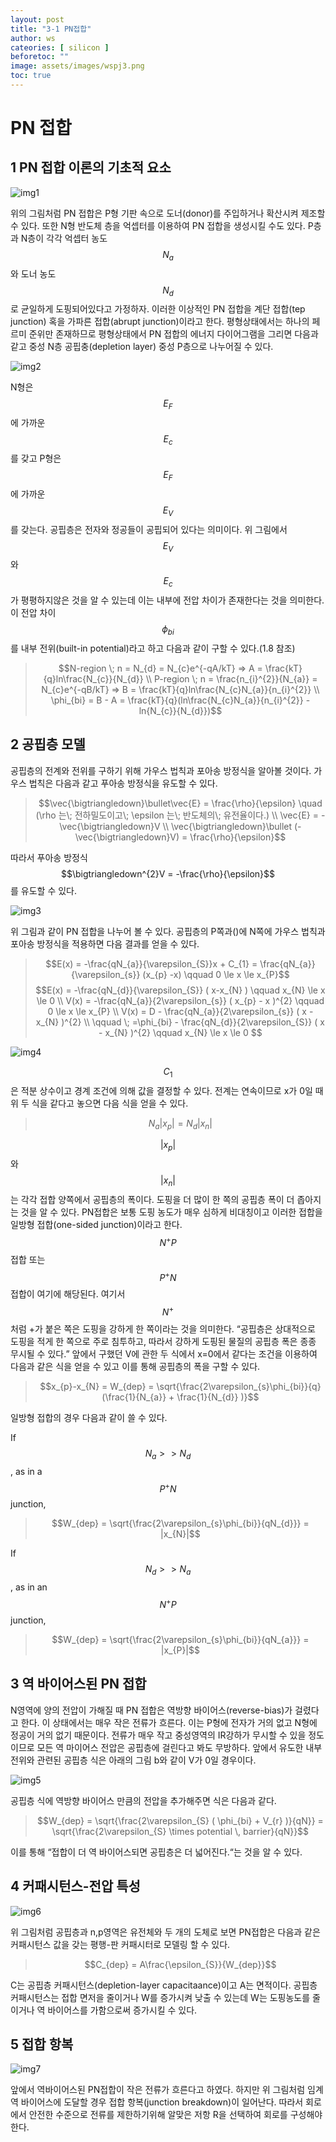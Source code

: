```yaml
---
layout: post
title: "3-1 PN접합"
author: ws
cateories: [ silicon ]
beforetoc: ""
image: assets/images/wspj3.png
toc: true
---
```


# PN 접합

## 1 PN 접합 이론의 기초적 요소

![img1](/images/ws_3/1.png)

 위의 그림처럼 PN 접합은 P형 기판 속으로 도너(donor)를 주입하거나 확산시켜 제조할수 있다. 또한 N형 반도체 층을 억셉터를 이용하여 PN 접합을 생성시킬 수도 있다. P층과 N층이 각각 억셉터 농도 $$N_{a}$$와 도너 농도 $$N_{d}$$로 균일하게 도핑되어있다고 가정하자. 이러한 이상적인 PN 접합을 계단 접합(tep junction) 혹을 가파른 접합(abrupt junction)이라고 한다. 평형상태에서는 하나의 페르미 준위만 존재하므로 평형상태에서 PN 접합의 에너지 다이어그램을 그리면 다음과 같고 중성 N층 공핍충(depletion layer) 중성 P층으로 나누어질 수 있다.

![img2](/images/ws_3/2.png) 

 N형은 $$E_{F}$$에 가까운 $$E_{c}$$를 갖고 P형은 $$E_{F}$$에 가까운 $$E_{V}$$를 갖는다. 공핍층은 전자와 정공들이 공핍되어 있다는 의미이다. 위 그림에서 $$E_{V}$$와 $$E_{c}$$가 평평하지않은 것을 알 수 있는데 이는 내부에 전압 차이가 존재한다는 것을 의미한다. 이 전압 차이$$\phi_{bi}$$를 내부 전위(built-in potential)라고 하고 다음과 같이 구할 수 있다.(1.8 참조)
> $$N-region \; n = N_{d} = N_{c}e^{-qA/kT} => A = \frac{kT}{q}ln\frac{N_{c}}{N_{d}} \\
P-region \; n = \frac{n_{i}^{2}}{N_{a}} = N_{c}e^{-qB/kT} => B = \frac{kT}{q}ln\frac{N_{c}N_{a}}{n_{i}^{2}} \\
\phi_{bi} = B - A = \frac{kT}{q}(ln\frac{N_{c}N_{a}}{n_{i}^{2}} - ln{N_{c}}{N_{d}})$$

## 2 공핍층 모델
공핍층의 전계와 전위를 구하기 위해 가우스 법칙과 포아송 방정식을 알아볼 것이다. 가우스 법칙은 다음과 같고 푸아송 방정식을 유도할 수 있다. 
> $$\vec{\bigtriangledown}\bullet\vec{E} = \frac{\rho}{\epsilon} \quad (\rho 는\; 전하밀도이고\; \epsilon 는\; 반도체의\; 유전율이다.) \\
\vec{E} = -\vec{\bigtriangledown}V \\
\vec{\bigtriangledown}\bullet (-\vec{\bigtriangledown}V) = \frac{\rho}{\epsilon}$$

따라서 푸아송 방정식 $$\bigtriangledown^{2}V = -\frac{\rho}{\epsilon}$$를 유도할 수 있다.

![img3](/images/ws_3/4.png) 


위 그림과 같이 PN 접합을 나누어 볼 수 있다. 공핍층의 P쪽과()에 N쪽에 가우스 법칙과 포아송 방정식을 적용하면 다음 결과를 얻을 수 있다.

> $$E(x) = -\frac{qN_{a}}{\varepsilon_{S}}x + C_{1} = \frac{qN_{a}}{\varepsilon_{s}} (x_{p} -x) \qquad 0 \le x \le x_{P}$$
$$E(x) = -\frac{qN_{d}}{\varepsilon_{S}} ( x-x_{N} ) \qquad x_{N} \le x \le 0 \\
V(x) = -\frac{qN_{a}}{2\varepsilon_{s}} ( x_{p} - x )^{2} \qquad 0 \le x \le x_{P} \\
V(x) = D - \frac{qN_{a}}{2\varepsilon_{s}} ( x - x_{N} )^{2} \\
\qquad \; =\phi_{bi} - \frac{qN_{d}}{2\varepsilon_{S}} ( x - x_{N} )^{2} \qquad x_{N} \le x \le 0 $$

![img4](/images/ws_3/9.png) 

$$C_{1}$$은 적분 상수이고 경계 조건에 의해 값을 결정할 수 있다.
전계는 연속이므로 x가 0일 때 위 두 식을 같다고 놓으면 다음 식을 얻을 수 있다.

> $$N_{a}|x_{p}| = N_{d}|x_{n}|$$
 
$$|x_{p}|$$와 $$|x_{n}|$$는 각각 접합 양쪽에서 공핍층의 폭이다. 도핑을 더 많이 한 쪽의 공핍층 폭이 더 좁아지는 것을 알 수 있다. PN접합은 보통 도핑 농도가 매우 심하게 비대칭이고 이러한 접합을 일방형 접합(one-sided junction)이라고 한다. $$N^{+}P$$접합 또는 $$P^{+}N$$접합이 여기에 해당된다. 여기서 $$N^{+}$$처럼 +가 붙은 쪽은 도핑을 강하게 한 쪽이라는 것을 의미한다. “공핍층은 상대적으로 도핑을 적게 한 쪽으로 주로 침투하고, 따라서 강하게 도핑된 물질의 공핍층 폭은 종종 무시될 수 있다.”
앞에서 구했던 V에 관한 두 식에서 x=0에서 같다는 조건을 이용하여 다음과 같은 식을 얻을 수 있고 이를 통해 공핍층의 폭을 구할 수 있다.

> $$x_{p}-x_{N} = W_{dep} = \sqrt{\frac{2\varepsilon_{s}\phi_{bi}}{q} (\frac{1}{N_{a}} + \frac{1}{N_{d}} )}$$

일방형 접합의 경우 다음과 같이 쓸 수 있다.

If $$N_{a} >> N_{d}$$, as in a $$P^{+}N$$junction,
> $$W_{dep} = \sqrt{\frac{2\varepsilon_{s}\phi_{bi}}{qN_{d}}} = |x_{N}|$$

If $$N_{d} >> N_{a}$$, as in an $$N^{+}P$$junction,
> $$W_{dep} = \sqrt{\frac{2\varepsilon_{s}\phi_{bi}}{qN_{a}}} = |x_{P}|$$




## 3 역 바이어스된 PN 접합
N영역에 양의 전압이 가해질 때 PN 접합은 역방향 바이어스(reverse-bias)가 걸렸다고 한다. 이 상태에서는 매우 작은 전류가 흐른다. 이는 P형에 전자가 거의 없고 N형에 정공이 거의 없기 때문이다. 전류가 매우 작고 중성영역의 IR강하가 무시할 수 있을 정도이므로 모든 역 마이어스 전압은 공핍층에 걸린다고 봐도 무방하다.
앞에서 유도한 내부전위와 관련된 공핍층 식은 아래의 그림 b와 같이 V가 0일 경우이다.

![img5](/images/ws_3/13.png) 

공핍층 식에 역방향 바이어스 만큼의 전압을 추가해주면 식은 다음과 같다.

> $$W_{dep} = \sqrt{\frac{2\varepsilon_{S} ( \phi_{bi} + V_{r} )}{qN}} = \sqrt{\frac{2\varepsilon_{S} \times potential \, barrier}{qN}}$$

이를 통해 “접합이 더 역 바이어스되면 공핍층은 더 넓어진다.“는 것을 알 수 있다.

## 4 커패시턴스-전압 특성

![img6](/images/ws_3/15.png) 

위 그림처럼 공핍층과 n,p영역은 유전체와 두 개의 도체로 보면 PN접합은 다음과 같은 커패시턴스 값을 갖는 평행-판 커패시터로 모델링 할 수 있다.

> $$C_{dep} = A\frac{\epsilon_{S}}{W_{dep}}$$

C는 공핍층 커패시턴스(depletion-layer capacitaance)이고 A는 면적이다. 공핍층 커패시턴스는 접합 면저을 줄이거나 W를 증가시켜 낮출 수 있는데 W는 도핑농도를 줄이거나 역 바이어스를 가함으로써 증가시킬 수 있다.

## 5 접합 항복

![img7](/images/ws_3/16.png) 

앞에서 역바이어스된 PN접합이 작은 전류가 흐른다고 하였다. 하지만 위 그림처럼 임계 역 바이어스에 도달할 경우 접합 항복(junction breakdown)이 일어난다. 따라서 회로에서 안전한 수준으로 전류를 제한하기위해 알맞은 저항 R을 선택하여 회로를 구성해야 한다.


